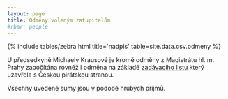 ```yaml
---
layout: page
title: Odměny voleným zatupitelům
#rbar: people
---
```


{% include tables/zebra.html title='nadpis' table=site.data.csv.odmeny %}

U předsedkyně Michaely Krausové je kromě odměny z Magistrátu hl. m. Prahy započítána rovněž i odměna na základě [zadávacího listu](https://smlouvy.pirati.cz/smlouvy/2019/01/01/Zadavaci-list_Krausova/) který uzavřela s Českou pirátskou stranou.

Všechny uvedené sumy jsou v podobě hrubých příjmů.
